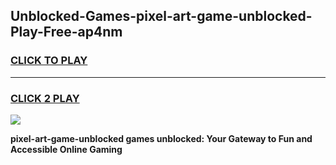 
## Unblocked-Games-pixel-art-game-unblocked-Play-Free-ap4nm
<h3>
<a href="https://premium76.site?title=pixel-art-game-unblocked&ref=18A1">CLICK TO PLAY</a></h3>
<hr>

<h3>
<a href="https://premium76.site?title=pixel-art-game-unblocked&ref=18A1">CLICK 2 PLAY</a>
  
</h3>

<a href="https://premium76.site?title=pixel-art-game-unblocked&ref=18A1"><img src="https://clearcache.store/games.png"></a>


**pixel-art-game-unblocked games unblocked: Your Gateway to Fun and Accessible Online Gaming**
